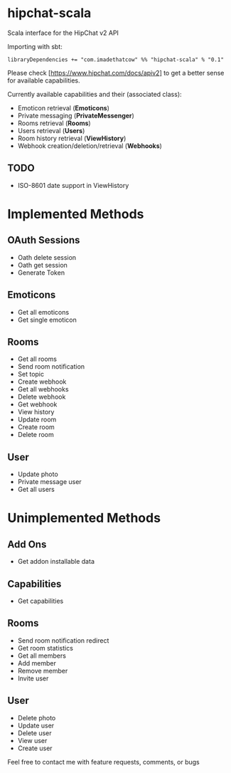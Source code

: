 hipchat-scala
=============

Scala interface for the HipChat v2 API

Importing with sbt:
```
libraryDependencies += "com.imadethatcow" %% "hipchat-scala" % "0.1"
```

Please check [https://www.hipchat.com/docs/apiv2] to get a better sense for available capabilities.

Currently available capabilities and their (associated class):
* Emoticon retrieval (**Emoticons**)
* Private messaging (**PrivateMessenger**)
* Rooms retrieval (**Rooms**)
* Users retrieval (**Users**)
* Room history retrieval (**ViewHistory**)
* Webhook creation/deletion/retrieval (**Webhooks**)

TODO
----
* ISO-8601 date support in ViewHistory

Implemented Methods
===================

OAuth Sessions
--------------
* Oath delete session
* Oath get session
* Generate Token

Emoticons
---------
* Get all emoticons
* Get single emoticon

Rooms
-----
* Get all rooms
* Send room notification
* Set topic
* Create webhook
* Get all webhooks
* Delete webhook
* Get webhook
* View history
* Update room
* Create room
* Delete room

User
----
* Update photo
* Private message user
* Get all users

Unimplemented Methods
=====================

Add Ons
-------
* Get addon installable data

Capabilities
------------
* Get capabilities

Rooms
-----
* Send room notification redirect
* Get room statistics
* Get all members
* Add member
* Remove member
* Invite user

User
----
* Delete photo
* Update user
* Delete user
* View user
* Create user



Feel free to contact me with feature requests, comments, or bugs
